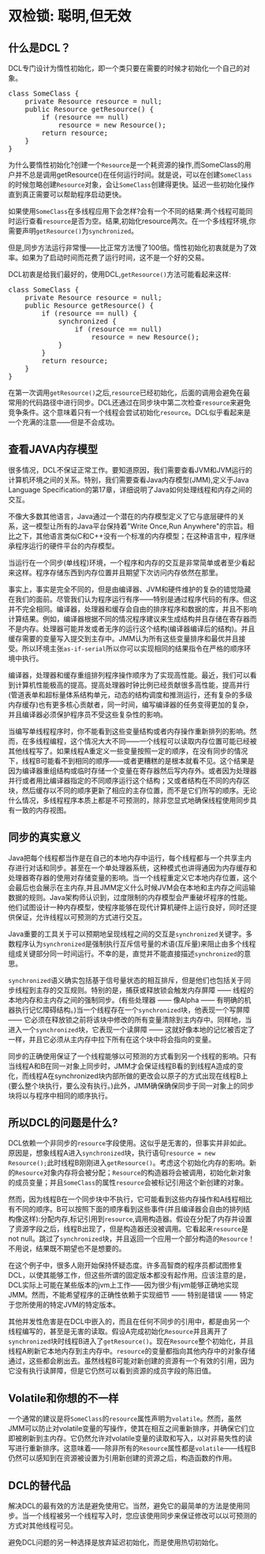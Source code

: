 # 双检锁: 聪明,但无效

## 什么是DCL？

DCL专门设计为惰性初始化，即一个类只要在需要的时候才初始化一个自己的对象。
<pre>
class SomeClass {
	private Resource resource = null;
	public Resource getResource() {
		if (resource == null)
			resource = new Resource();
		return resource;
	}
}
</pre>

为什么要惰性初始化?创建一个```Resource```是一个耗资源的操作,而SomeClass的用户并不总是调用getResource()在任何运行时间。就是说，可以在创建```SomeClass```的时候忽略创建```Resource```对象，会让```SomeClass```创建得更快。延迟一些初始化操作直到真正需要可以帮助程序启动更快。

如果使用```SomeClass```在多线程应用下会怎样?会有一个不同的结果:两个线程可能同时运行查看```resource```是否为空。结果,初始化resource两次。在一个多线程环境,你需要声明```getResource()```为```synchronized```。

但是,同步方法运行非常慢——比正常方法慢了100倍。惰性初始化初衷就是为了效率。如果为了启动时间而花费了运行时间，这不是一个好的交易。

DCL初衷是给我们最好的，使用DCL,```getResource()```方法可能看起来这样:

<pre>
class SomeClass {
	private Resource resource = null;
	public Resource getResource() {
		if (resource == null) {
			synchronized {
				if (resource == null)
					resource = new Resource();
			}
		}
		return resource;
	}
}
</pre>

在第一次调用```getResource()```之后,```resource```已经初始化，后面的调用会避免在最常用的代码路径中进行同步。DCL还通过在同步块中第二次检查```resource```来避免竞争条件。这个意味着只有一个线程会尝试初始化```resource```。DCL似乎看起来是一个充满的注意——但是不会成功。

## 查看JAVA内存模型

很多情况，DCL不保证正常工作。要知道原因，我们需要查看JVM和JVM运行的计算机环境之间的关系。特别，我们需要查看Java内存模型(JMM),定义于Java Language Specification的第17章，详细说明了Java如何处理线程和内存之间的交互。

不像大多数其他语言，Java通过一个潜在的内存模型定义了它与底层硬件的关系，这一模型让所有的Java平台保持着"Write Once,Run Anywhere"的宗旨。相比之下，其他语言类似C和C++没有一个标准的内存模型；在这种语言中，程序继承程序运行的硬件平台的内存模型。

当运行在一个同步(单线程)环境，一个程序和内存的交互是非常简单或者至少看起来这样。程序存储东西到内存位置并且期望下次访问内存依然在那里。

事实上，事实是完全不同的，但是由编译器、JVM和硬件维护的复杂的错觉隐藏在我们的面前。尽管我们认为程序运行有序——特别是通过程序代码的有序。但这并不完全相同。编译器，处理器和缓存会自由的排序程序和数据的库，并且不影响计算结果。例如，编译器根据不同的情况程序建议来生成结构并且存储在寄存器而不是内存。处理器可能并发或者无序的运行这个结构(编译器编译后的结构)。并且缓存需要的变量写入提交到主存中。JMM认为所有这些变量排序和最优并且接受。所以环境主张```as-if-serial```所以你可以实现相同的结果指令在严格的顺序环境中执行。

编译器，处理器和缓存重组排列程序操作顺序为了实现高性能。最近，我们可以看到计算机性能极高的提高。提高处理器时钟比例已经贡献很多高性能，提高并行(管道表单和超标量体系结构单元，动态的结构调度和推测运行，还有复杂的多级内存缓存)也有更多核心贡献者，同一时间，编写编译器的任务变得更加的复杂，并且编译器必须保护程序员不受这些复杂性的影响。

当编写单线程程序时，你不能看到这些变量结构或者内存操作重新排列的影响。然而，在多线程编程，这个情况大大不同——一个线程可以读取内存位置可能已经被其他线程写了。如果线程A重定义一些变量按照一定的顺序，在没有同步的情况下，线程B可能看不到相同的顺序——或者更糟糕的是根本就看不见。这个结果是因为编译器重组结构或临时存储一个变量在寄存器然后写内存外。或者因为处理器并行或者用比编译器指定的不同顺序运行这个结构；又或者结构在不同的内存区块，然后缓存以不同的顺序更新了相应的主存位置，而不是它们所写的顺序。无论什么情况，多线程程序本质上都是不可预测的，除非您显式地确保线程使用同步具有一致的内存视图。

## 同步的真实意义

Java把每个线程都当作是在自己的本地内存中运行，每个线程都与一个共享主内存进行对话和同步。甚至在一个单处理器系统，这种模式也讲得通因为内存缓存和处理器寄存器的使用对存储变量的影响。当一个线程重定义它本地内存位置，这个会最后也会展示在主内存,并且JMM定义什么时候JVM会在本地和主内存之间运输数据的规则。Java架构师认识到，过度限制的内存模型会严重破坏程序的性能。他们试图设计一种内存模型，使程序能够在现代计算机硬件上运行良好，同时还提供保证，允许线程以可预测的方式进行交互。

Java重要的工具关于可以预期地呈现线程之间的交互是```synchronized```关键字。多数程序认为```synchronized```是强制执行互斥信号量的术语(互斥量)来阻止由多个线程组成关键部分同一时间运行。不幸的是，直觉并不能直接描述```synchronized```的意思。

```synchronized```语义确实包括基于信号量状态的相互排斥，但是他们也包括关于同步线程到主存的交互规则。特别的是，捕获或释放锁会触发内存屏障 —— 线程的本地内存和主内存之间的强制同步。(有些处理器 —— 像Alpha —— 有明确的机器执行记忆障碍结构。)当一个线程存在一个```synchronized```块，他表现一个写屏障 —— 它必须在释放锁之前将该块中修改的所有变量清除到主内存中。同样地，当进入一个```synchronized```块，它表现一个读屏障 —— 这就好像本地的记忆被否定了一样，并且它必须从主内存中拉下所有在这个块中将会指向的变量。


同步的正确使用保证了一个线程能够以可预测的方式看到另一个线程的影响。只有当线程A和B在同一对象上同步时，JMM才会保证线程B看的到线程A造成的变化，而线程A在synchronized块内部所做的更改会以原子的方式出现在线程B上(要么整个块执行，要么没有执行。)此外，JMM确保确保同步于同一对象上的同步块将以与程序中相同的顺序执行。

## 所以DCL的问题是什么?

DCL依赖一个非同步的```resource```字段使用。这似乎是无害的，但事实并非如此。原因是，想象线程A进入```synchronized```块，执行语句```resource = new Resource();```此时线程B刚刚进入```getResource()```。考虑这个初始化内存的影响。新的```Resource```对象内存将会被分配；```Resource```的构造器将会被调用，初始化新对象的成员变量；并且```SomeClass```的属性```resource```会被标记引用这个新创建的对象。

然而，因为线程B在一个同步块中不执行，它可能看到这些内存操作和A线程相比有不同的顺序。B可以按照下面的顺序看到这些事件(并且编译器会自由的排列结构像这样):分配内存,标记引用到```resource```,调用构造器。假设在分配了内存并设置了资源字段之后，线程B出现了，但是构造器还没被调用。它看起来```resource```是not null。跳过了```synchronized```块，并且返回一个应用一个部分构造的```Resource```！不用说，结果既不期望也不是想要的。

在这个例子中，很多人刚开始保持怀疑态度。许多高智商的程序员都试图修复DCL，以使其能够工作，但这些所谓的固定版本都没有起作用。应该注意的是，DCL实际上可能在某些版本的jvm上工作——因为很少有jvm能够正确地实现JMM。然而，不能希望程序的正确性依赖于实现细节 —— 特别是错误 —— 特定于您所使用的特定JVM的特定版本。

其他并发性危害是在DCL中嵌入的，而且在任何不同步的引用中，都是由另一个线程编写的，甚至是无害的读取。假设A完成初始化```Resource```并且离开了```synchronized```块时线程B进入了```getResource()```。现在```Resource```整个初始化，并且线程A刷新它本地内存到主内存中。```resource```的变量都指向其他内存中的对象存储通过，这些都会刷出去。虽然线程B可能对新创建的资源有一个有效的引用，因为它没有执行读屏障，但是它仍然可以看到资源的成员字段的陈旧值。

## Volatile和你想的不一样

一个通常的建议是将```SomeClass```的```resource```属性声明为```volatile```。然而，虽然JMM可以防止对volatile变量的写操作，使其在相互之间重新排序，并确保它们立即被刷新到主内存。它仍然允许对volatile变量的读取和写入，以对非易失性的读写进行重新排序。这意味着——除非所有的```Resource```属性都是```volatile```——线程B仍然可以感知到在资源被设置为引用新创建的资源之后，构造函数的作用。

## DCL的替代品

解决DCL的最有效的方法是避免使用它。当然，避免它的最简单的方法是使用同步。当一个线程被另一个线程写入时，您应该使用同步来保证修改可以以可预测的方式对其他线程可见。

避免DCL问题的另一种选择是放弃延迟初始化，而是使用热切初始化。